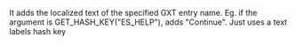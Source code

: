 It adds the localized text of the specified GXT entry name. Eg. if the argument is GET_HASH_KEY("ES_HELP"), adds "Continue". Just uses a text labels hash key